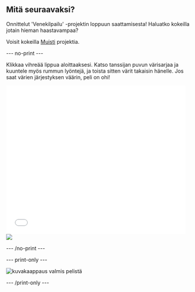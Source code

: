 ## Mitä seuraavaksi?

Onnittelut 'Venekilpailu' -projektin loppuun saattamisesta! Haluatko kokeilla jotain hieman haastavampaa?

Voisit kokeilla [Muisti](https://projects.raspberrypi.org/en/projects/memory?utm_source=pathway&utm_medium=whatnext&utm_campaign=projects) projektia.

\--- no-print \---

Klikkaa vihreää lippua aloittaaksesi. Katso tanssijan puvun värisarjaa ja kuuntele myös rummun lyöntejä, ja toista sitten värit takaisin hänelle. Jos saat värien järjestyksen väärin, peli on ohi!

<div class="scratch-preview">
  <iframe allowtransparency="true" width="485" height="402" src="//scratch.mit.edu/projects/embed/284452634/?autostart=false" frameborder="0" allowfullscreen scrolling="no"></iframe> <img src="images/memory-screenshot.png" />
</div>

\--- /no-print \---

\--- print-only \---

![kuvakaappaus valmis pelistä](images/memory-screenshot.png)

\--- /print-only \---